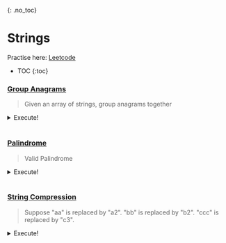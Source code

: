 {: .no_toc}
# Strings
Practise here: [Leetcode](https://leetcode.com/list?selectedList=90xfipte)

- TOC
{:toc}

### [Group Anagrams](https://leetcode.com/problems/group-anagrams/)

> Given an array of strings, group anagrams together

<details><summary markdown="span">Execute!</summary>

```python
class Solution:
    def groupAnagrams(self, wordList):
        ans = collections.defaultdict(list)
        for word in wordList:
            count = [0] * 26
            for c in word:
                count[ord(c) - ord('a')] += 1
            ans[tuple(count)].append(word)
        return ans.values()

import collections
class Solution:
    def groupAnagrams(self, strs: List[str]) -> List[List[str]]:
        d = collections.defaultdict(list)
        for s in strs:
            d[frozenset(collections.Counter(s).items())].append(s)
        res = []
        for k,v in d.items():
            res.append(v)
        return res
```

</details>
<BR>

### [Palindrome](https://leetcode.com/problems/valid-palindrome/)

> Valid Palindrome

<details><summary markdown="span">Execute!</summary>

```python

```

</details>
<BR>

### [String Compression](https://leetcode.com/problems/string-compression/)

> Suppose "aa" is replaced by "a2". "bb" is replaced by "b2". "ccc" is replaced by "c3".

<details><summary markdown="span">Execute!</summary>

```python
class Solution:
    def compress(self, s: List[str]) -> int:
        count = 1
        res = ""
        prev = ''
        for i in range(1, len(s)):
            prev = s[i-1]
            curr = s[i]
            if curr==prev:
                count+=1
            else:
                res += prev + str(count) if count >1 else ''
                count=1

        res += prev + str(count) if count >1 else ''

        for i in range(0,len(res)):
            s[i] = res[i]

        return( len(res) )
```

</details>
<BR>